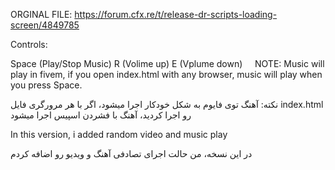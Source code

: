 ORGINAL FILE: https://forum.cfx.re/t/release-dr-scripts-loading-screen/4849785

Controls:

Space (Play/Stop Music)
R (Volime up)
E (Vplume down)
 
 
NOTE: Music will play in fivem, if you open index.html with any browser, music will play when you press Space.

نکته: آهنگ توی فایوم به شکل خودکار اجرا میشود، اگر با هر مرورگری فایل index.html رو اجرا کردید، آهنگ با فشردن اسپیس اجرا میشود
 

In this version, i added random video and music play

در این نسخه، من حالت اجرای تصادفی آهنگ و ویدیو رو اضافه کردم
